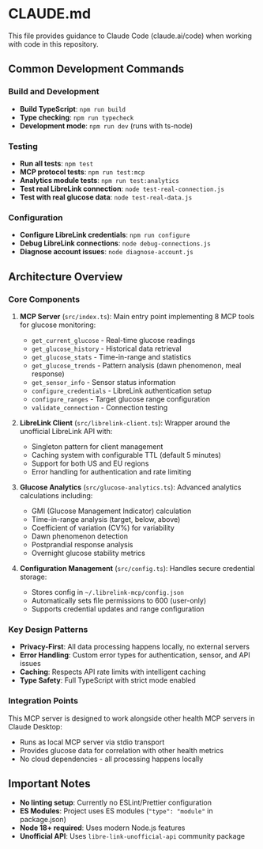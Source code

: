 # CLAUDE.md

This file provides guidance to Claude Code (claude.ai/code) when working with code in this repository.

## Common Development Commands

### Build and Development
- **Build TypeScript**: `npm run build`
- **Type checking**: `npm run typecheck` 
- **Development mode**: `npm run dev` (runs with ts-node)

### Testing
- **Run all tests**: `npm test`
- **MCP protocol tests**: `npm run test:mcp`
- **Analytics module tests**: `npm run test:analytics`
- **Test real LibreLink connection**: `node test-real-connection.js`
- **Test with real glucose data**: `node test-real-data.js`

### Configuration
- **Configure LibreLink credentials**: `npm run configure`
- **Debug LibreLink connections**: `node debug-connections.js`
- **Diagnose account issues**: `node diagnose-account.js`

## Architecture Overview

### Core Components

1. **MCP Server** (`src/index.ts`): Main entry point implementing 8 MCP tools for glucose monitoring:
   - `get_current_glucose` - Real-time glucose readings
   - `get_glucose_history` - Historical data retrieval
   - `get_glucose_stats` - Time-in-range and statistics
   - `get_glucose_trends` - Pattern analysis (dawn phenomenon, meal response)
   - `get_sensor_info` - Sensor status information
   - `configure_credentials` - LibreLink authentication setup
   - `configure_ranges` - Target glucose range configuration
   - `validate_connection` - Connection testing

2. **LibreLink Client** (`src/librelink-client.ts`): Wrapper around the unofficial LibreLink API with:
   - Singleton pattern for client management
   - Caching system with configurable TTL (default 5 minutes)
   - Support for both US and EU regions
   - Error handling for authentication and rate limiting

3. **Glucose Analytics** (`src/glucose-analytics.ts`): Advanced analytics calculations including:
   - GMI (Glucose Management Indicator) calculation
   - Time-in-range analysis (target, below, above)
   - Coefficient of variation (CV%) for variability
   - Dawn phenomenon detection
   - Postprandial response analysis
   - Overnight glucose stability metrics

4. **Configuration Management** (`src/config.ts`): Handles secure credential storage:
   - Stores config in `~/.librelink-mcp/config.json`
   - Automatically sets file permissions to 600 (user-only)
   - Supports credential updates and range configuration

### Key Design Patterns

- **Privacy-First**: All data processing happens locally, no external servers
- **Error Handling**: Custom error types for authentication, sensor, and API issues
- **Caching**: Respects API rate limits with intelligent caching
- **Type Safety**: Full TypeScript with strict mode enabled

### Integration Points

This MCP server is designed to work alongside other health MCP servers in Claude Desktop:
- Runs as local MCP server via stdio transport
- Provides glucose data for correlation with other health metrics
- No cloud dependencies - all processing happens locally

## Important Notes

- **No linting setup**: Currently no ESLint/Prettier configuration
- **ES Modules**: Project uses ES modules (`"type": "module"` in package.json)
- **Node 18+ required**: Uses modern Node.js features
- **Unofficial API**: Uses `libre-link-unofficial-api` community package